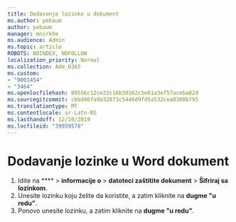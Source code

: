 ```yaml
---
title: Dodavanje lozinke u dokument
ms.author: pebaum
author: pebaum
manager: mnirkhe
ms.audience: Admin
ms.topic: article
ROBOTS: NOINDEX, NOFOLLOW
localization_priority: Normal
ms.collection: Adm_O365
ms.custom:
- "9001454"
- "3464"
ms.openlocfilehash: 89556c12ce22c16b30162c5e61a3ef57aceba82d
ms.sourcegitcommit: cbbd46fa9a32873c5446d9fd5a532cea0300b795
ms.translationtype: MT
ms.contentlocale: sr-Latn-RS
ms.lasthandoff: 12/10/2019
ms.locfileid: "39959578"
---
```

# <a name="add-a-password-to-a-word-document"></a>Dodavanje lozinke u Word dokument

1. Idite na **** > **informacije o** > **datoteci zaštitite dokument** > **Šifriraj sa lozinkom**.
2. Unesite lozinku koju želite da koristite, a zatim kliknite na **dugme "u redu"**.
3. Ponovo unesite lozinku, a zatim kliknite na **dugme "u redu"**.